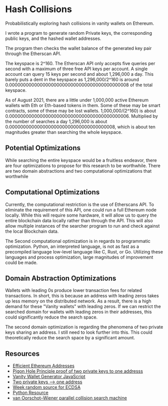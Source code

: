 # Hash Collisions

Probabilistically exploring hash collisions in vanity wallets on Ethereum.

I wrote a program to generate random Private keys, the corresponding public keys, and the hashed wallet addresses. 

The program then checks the wallet balance of the generated key pair through the Etherscan API.

The keyspace is 2^160. The Etherscan API only accepts five queries per second with a maximum of three free API keys per account. A single account can query 15 keys per second and about 1,296,000 a day.
This barely puts a dent in the keyspace as 1,296,000/2^160 is around 0.0000000000000000000000000000000000000000008 of the total keyspace.

As of August 2021, there are a little under 1,000,000 active Ethereum wallets with Eth or Eth-based tokens in them. Some of these may be smart contracts, some of these may be lost wallets. 1,000,000/(2^160) is about 0.0000000000000000000000000000000000000000006. Multiplied by the number of searches a day 1,296,000 is about 0.00000000000000000000000000000000000008, which is about ten magnitudes greater than searching the whole keyspace.

## Potential Optimizations

While searching the entire keyspace would be a fruitless endeavor, there are four optimizations to propose for this research to be worthwhile. There are two domain abstractions and two computational optimizations that worthwhile

## Computational Optimizations

Currently, the computational restriction is the use of Etherscans API. To eliminate the requirement of this API, one could run a full Ethereum node locally. While this will require some hardware, it will allow us to query the entire blockchain data locally rather than through the API. This will also allow multiple instances of the searcher program to run and check against the local Blockchain data. 

The Second computational optimization is in regards to programmatic optimization. Python, an interpreted language, is not as fast as a precompiled language low-level language like C, Rust, or Go. Utilizing these languages and process optimization, large magnitudes of improvement could be made. 

## Domain Abstraction Optimizations

Wallets with leading 0s produce lower transaction fees for related transactions. In short, this is because an address with leading zeros takes up less memory on the distributed network. As a result, there is a high demand for these "Vanity wallets" with leading zeros. If we can restrict the searched domain for wallets with leading zeros in their addresses, this could significantly reduce the search space. 

The second domain optimization is regarding the phenomena of two private keys sharing an address. I still need to look further into this. This could theoretically reduce the search space by a significant amount. 

## Resources

- [Efficient Ethereum Addresses](https://medium.com/coinmonks/on-efficient-ethereum-addresses-3fef0596e263)
- [Pigon Hole Principle proof of two private keys to one addresss](https://crypto.stackexchange.com/questions/72741/what-is-the-possibility-of-collision-of-trailing-160-bits-of-keccak-256-for-any/72753#72753)
- [Vanity Wallet Generator JavaScript](https://github.com/MyEtherWallet/VanityEth)
- [Two private keys --> one address](https://ethereum.stackexchange.com/questions/10055/is-each-ethereum-address-shared-by-theoretically-2-96-private-keys)
- [Week random source for ECDSA](https://web.archive.org/web/20160308014317/http://www.nilsschneider.net/2013/01/28/recovering-bitcoin-private-keys.html)
- [Python Resource](https://www.arthurkoziel.com/generating-ethereum-addresses-in-python/)
- [van Oorschot–Wiener parallel collision search machine](http://people.scs.carleton.ca/~paulv/papers/JoC97.pdf)

